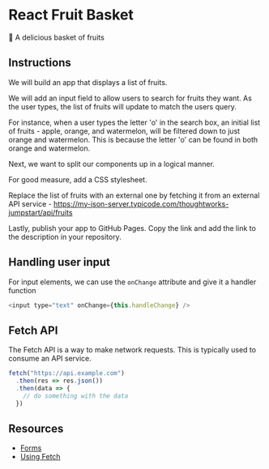 # React Fruit Basket

🧺 A delicious basket of fruits

## Instructions

We will build an app that displays a list of fruits.

We will add an input field to allow users to search for fruits they want. As the user types, the list of fruits will update to match the users query. 

For instance, when a user types the letter 'o' in the search box, an initial list of fruits - apple, orange, and watermelon, will be filtered down to just orange and watermelon. This is because the letter 'o' can be found in both orange and watermelon.

Next, we want to split our components up in a logical manner. 

For good measure, add a CSS stylesheet.

Replace the list of fruits with an external one by fetching it from an external API service - https://my-json-server.typicode.com/thoughtworks-jumpstart/api/fruits

Lastly, publish your app to GitHub Pages. Copy the link and add the link to the description in your repository.

## Handling user input

For input elements, we can use the `onChange` attribute and give it a handler function

```js
<input type="text" onChange={this.handleChange} />
```

## Fetch API

The Fetch API is a way to make network requests. This is typically used to consume an API service. 

```js
fetch("https://api.example.com")
  .then(res => res.json())
  .then(data => {
    // do something with the data
  })
```

## Resources

- [Forms](https://reactjs.org/docs/forms.html)
- [Using Fetch](https://developer.mozilla.org/en-US/docs/Web/API/Fetch_API/Using_Fetch)
